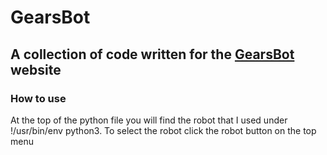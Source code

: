 # GearsBot

## A collection of code written for the [GearsBot]("https://gears.aposteriori.com.sg/") website

### How to use

At the top of the python file you will find the robot that I used under !/usr/bin/env python3. To select the robot click the robot button on the top menu
